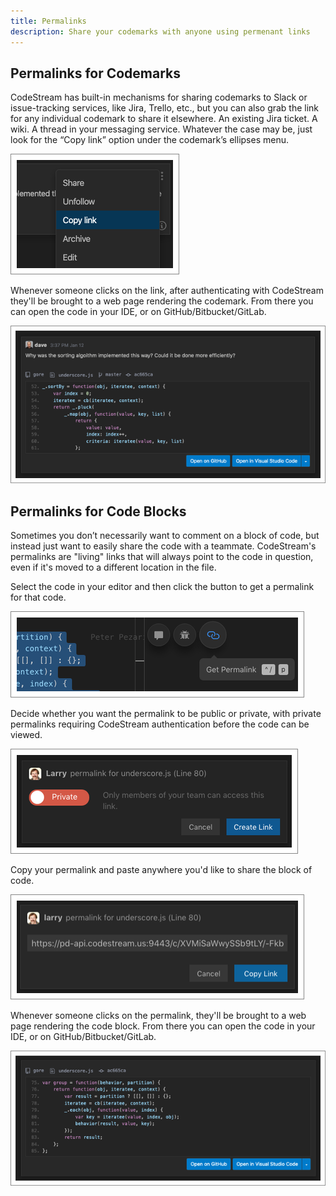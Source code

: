 ```yaml
---
title: Permalinks
description: Share your codemarks with anyone using permenant links
---
```


## Permalinks for Codemarks

CodeStream has built-in mechanisms for sharing codemarks to Slack or
issue-tracking services, like Jira, Trello, etc., but you can also grab the link
for any individual codemark to share it elsewhere. An existing Jira ticket. A
wiki. A thread in your messaging service. Whatever the case may be, just look
for the “Copy link” option under the codemark’s ellipses menu.

![Copy Link](../assets/images/CodemarkMenu-CopyLink.png)

Whenever someone clicks on the link, after authenticating with CodeStream
they'll be brought to a web page rendering the codemark. From there you can open
the code in your IDE, or on GitHub/Bitbucket/GitLab.

![Permalink Page](../assets/images/PermalinkPage2.png)

## Permalinks for Code Blocks

Sometimes you don’t necessarily want to comment on a block of code, but instead
just want to easily share the code with a teammate. CodeStream's permalinks are
"living" links that will always point to the code in question, even if it's
moved to a different location in the file.

Select the code in your editor and then click the button to get a permalink for
that code.

![Get Permalink](../assets/images/GetPermalink.png)

Decide whether you want the permalink to be public or private, with private
permalinks requiring CodeStream authentication before the code can be viewed.

![New Permalink](../assets/images/NewPermalink2.png)

Copy your permalink and paste anywhere you'd like to share the block of code.

![Copy Permalink](../assets/images/CopyPermalink.png)

Whenever someone clicks on the permalink, they'll be brought to a web page
rendering the code block. From there you can open the code in your IDE, or on
GitHub/Bitbucket/GitLab.

![Permalink Page](../assets/images/PermalinkPage3.png)